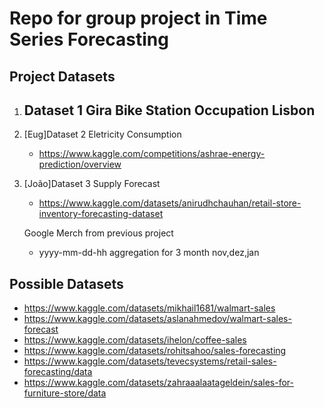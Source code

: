 # Repo for group project in Time Series Forecasting


## Project Datasets


1. Dataset 1 Gira Bike Station Occupation Lisbon
   - 

2. [Eug]Dataset 2 Eletricity Consumption
   - https://www.kaggle.com/competitions/ashrae-energy-prediction/overview

3. [João]Dataset 3 
   Supply Forecast
   - https://www.kaggle.com/datasets/anirudhchauhan/retail-store-inventory-forecasting-dataset

   Google Merch from previous project
   - yyyy-mm-dd-hh aggregation for 3 month nov,dez,jan



## Possible Datasets

- https://www.kaggle.com/datasets/mikhail1681/walmart-sales
- https://www.kaggle.com/datasets/aslanahmedov/walmart-sales-forecast
- https://www.kaggle.com/datasets/ihelon/coffee-sales
- https://www.kaggle.com/datasets/rohitsahoo/sales-forecasting
- https://www.kaggle.com/datasets/tevecsystems/retail-sales-forecasting/data
- https://www.kaggle.com/datasets/zahraaalaatageldein/sales-for-furniture-store/data